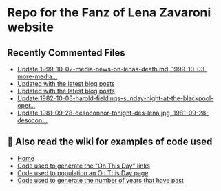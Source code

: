 # Repo for the Fanz of Lena Zavaroni website

## Recently Commented Files
<!-- BLOG-POST-LIST:START -->
- [Update 1999-10-02-media-news-on-lenas-death.md, 1999-10-03-more-media…](https://github.com/FanzOfLenaZavaroni/fanzoflenazavaroni.github.io/commit/ec0c06233743ed2b19f58af189afa3479d30868e)
- [Updated with the latest blog posts](https://github.com/FanzOfLenaZavaroni/fanzoflenazavaroni.github.io/commit/d9c9db19657564838dd07939d70c4646a4ea0998)
- [Updated with the latest blog posts](https://github.com/FanzOfLenaZavaroni/fanzoflenazavaroni.github.io/commit/bb31cec037d02858b045c0ed437b1642169fae78)
- [Update 1982-10-03-harold-fieldings-sunday-night-at-the-blackpool-oper…](https://github.com/FanzOfLenaZavaroni/fanzoflenazavaroni.github.io/commit/4d9bf730069ef789a6a98fe2156027d7c81cc071)
- [Update 1981-09-28-desoconnor-tonight-des-lena.jpg, 1981-09-28-desocon…](https://github.com/FanzOfLenaZavaroni/fanzoflenazavaroni.github.io/commit/60c5a9f1c8ba4b747c88bdbeb1821b4b33b5d6b2)
<!-- BLOG-POST-LIST:END -->

## :notebook: Also read the wiki for examples of code used
* [Home](https://github.com/FanzOfLenaZavaroni/fanzoflenazavaroni.github.io/wiki)
* [Code used to generate the "On This Day" links](https://github.com/FanzOfLenaZavaroni/fanzoflenazavaroni.github.io/wiki/On-This-Day-Code)
* [Code used to population an On This Day page](https://github.com/FanzOfLenaZavaroni/fanzoflenazavaroni.github.io/wiki/Code-used-to-population-an-On-This-Day-page)
* [Code used to generate the number of years that have past](https://github.com/FanzOfLenaZavaroni/fanzoflenazavaroni.github.io/wiki/Number-of-years-gone-by-code)
